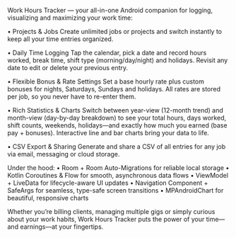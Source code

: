Work Hours Tracker — your all-in-one Android companion for logging, visualizing and maximizing your work time:

• Projects & Jobs
Create unlimited jobs or projects and switch instantly to keep all your time entries organized.

• Daily Time Logging
Tap the calendar, pick a date and record hours worked, break time, shift type (morning/day/night) and holidays. Revisit any date to edit or delete your previous entry.

• Flexible Bonus & Rate Settings
Set a base hourly rate plus custom bonuses for nights, Saturdays, Sundays and holidays. All rates are stored per job, so you never have to re-enter them.

• Rich Statistics & Charts
Switch between year-view (12-month trend) and month-view (day-by-day breakdown) to see your total hours, days worked, shift counts, weekends, holidays—and exactly how much you earned (base pay + bonuses). Interactive line and bar charts bring your data to life.

• CSV Export & Sharing
Generate and share a CSV of all entries for any job via email, messaging or cloud storage.

Under the hood:
• Room + Room Auto-Migrations for reliable local storage
• Kotlin Coroutines & Flow for smooth, asynchronous data flows
• ViewModel + LiveData for lifecycle-aware UI updates
• Navigation Component + SafeArgs for seamless, type-safe screen transitions
• MPAndroidChart for beautiful, responsive charts

Whether you’re billing clients, managing multiple gigs or simply curious about your work habits, Work Hours Tracker puts the power of your time—and earnings—at your fingertips.
